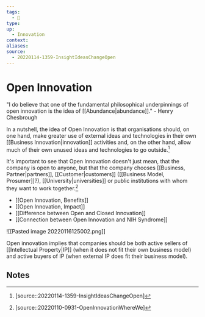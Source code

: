 ```yaml
---
tags:
  - 🎱 
type:
up:
  - Innovation
context:
aliases:
source:
  - 20220114-1359-InsightIdeasChangeOpen
---
```


# Open Innovation

"I do believe that one of the fundamental philosophical underpinnings of open innovation is the idea of [[Abundance|abundance]]." - Henry Chesbrough

In a nutshell, the idea of Open Innovation is that organisations should, on one hand, make greater use of external ideas and technologies in their own [[Business Innovation|innovation]] activities and, on the other hand, allow much of their own unused ideas and technologies to go outside.[^1]

It's important to see that Open Innovation doesn't just mean, that the company is open to anyone, but that the company chooses [[Business, Partner|partners]], [[Customer|customers]] ([[Business Model, Prosumer]]?), [[University|universities]] or public institutions with whom they want to work together.[^2]

- [[Open Innovation, Benefits]]
- [[Open Innovation, Impact]]
- [[Difference between Open and Closed Innovation]]
- [[Connection between Open Innovation and NIH Syndrome]]

![[Pasted image 20220116125002.png]]

Open innovation implies that companies should be both active sellers of [[Intellectual Property|IP]] (when it does not fit their own business model) and active buyers of IP (when external IP does fit their business model).

## Notes

[^1]: [source::20220114-1359-InsightIdeasChangeOpen]
[^2]: [source::20220110-0931-OpenInnovationWhereWe]
